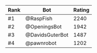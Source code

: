 Rank|Bot|Rating
---|---|---
#1|@RaspFish|2240
#2|@OpeningsBot|1942
#3|@DavidsGuterBot|1487
#4|@pawnrobot|1202
